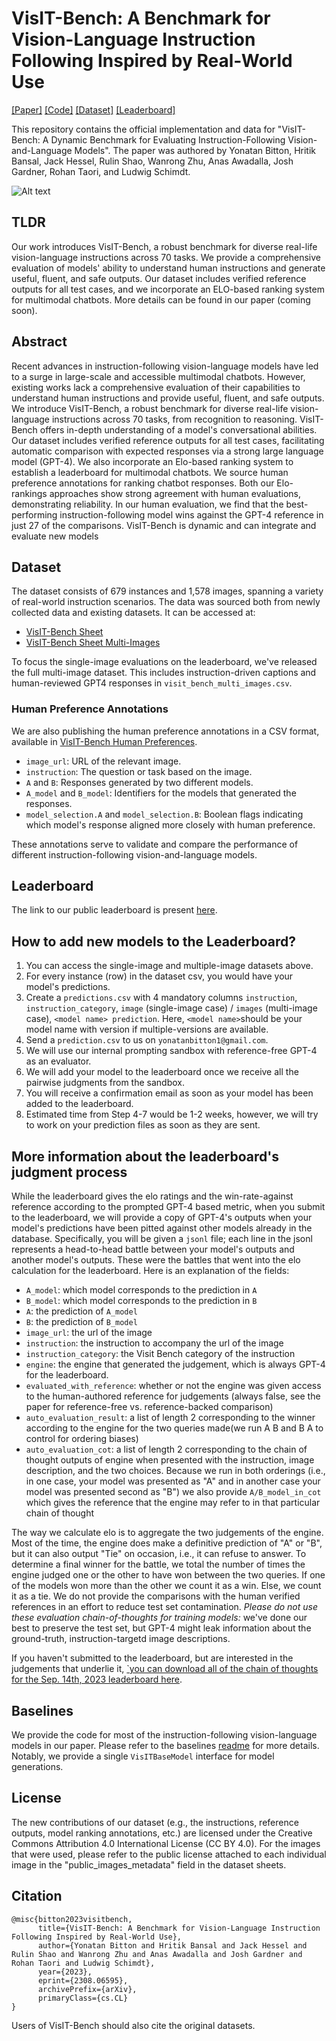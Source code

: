 # VisIT-Bench: A Benchmark for Vision-Language Instruction Following Inspired by Real-World Use

[[Paper]](https://arxiv.org/abs/2308.06595) [[Code]](https://github.com/mlfoundations/VisIT-Bench/) [[Dataset]](https://huggingface.co/datasets/mlfoundations/VisIT-Bench) [[Leaderboard]](https://huggingface.co/spaces/mlfoundations/VisIT-Bench-Leaderboard)

This repository contains the official implementation and data for "VisIT-Bench: A Dynamic Benchmark for Evaluating Instruction-Following Vision-and-Language Models". The paper was authored by Yonatan Bitton, Hritik Bansal, Jack Hessel, Rulin Shao, Wanrong Zhu, Anas Awadalla, Josh Gardner, Rohan Taori, and Ludwig Schimdt.

![Alt text](fig1.png)

## TLDR

Our work introduces VisIT-Bench, a robust benchmark for diverse real-life vision-language instructions across 70 tasks. We provide a comprehensive evaluation of models' ability to understand human instructions and generate useful, fluent, and safe outputs. Our dataset includes verified reference outputs for all test cases, and we incorporate an ELO-based ranking system for multimodal chatbots. More details can be found in our paper (coming soon).

## Abstract

Recent advances in instruction-following vision-language models have led to a surge in large-scale and accessible multimodal chatbots. 
However, existing works lack a comprehensive evaluation of their capabilities to understand human instructions and provide useful, fluent, and safe outputs. We introduce VisIT-Bench, a robust benchmark for diverse real-life vision-language instructions across 70 tasks, from recognition to reasoning. VisIT-Bench offers in-depth understanding of a model's conversational abilities. Our dataset includes verified reference outputs for all test cases, facilitating automatic comparison with expected responses via a strong large language model (GPT-4). We also incorporate an Elo-based ranking system to establish a leaderboard for 
multimodal chatbots. We source human preference annotations for ranking chatbot responses. Both our Elo-rankings approaches show strong agreement with human evaluations, demonstrating reliability. In our human evaluation, we find that the best-performing instruction-following model wins against the GPT-4 reference in just 27 of the comparisons. VisIT-Bench is dynamic and can integrate and evaluate new models

## Dataset

The dataset consists of 679 instances and 1,578 images, spanning a variety of real-world instruction scenarios. The data was sourced both from newly collected data and existing datasets. It can be accessed at:

- [VisIT-Bench Sheet](https://docs.google.com/spreadsheets/d/1hi8rGXf2WYufkFvGJ2MZ92JNChliM1QEJwZxNboUFlE/edit?usp=sharing)
- [VisIT-Bench Sheet Multi-Images](https://docs.google.com/spreadsheets/d/1IgCjJEd_obCawo1rWYfRZ_J7eiHP_68db5_OaNchKL0/edit?usp=sharing)

To focus the single-image evaluations on the leaderboard, we've released the full multi-image dataset. This includes instruction-driven captions and human-reviewed GPT4 responses in `visit_bench_multi_images.csv`.

### Human Preference Annotations
We are also publishing the human preference annotations in a CSV format, available in [VisIT-Bench Human Preferences](https://github.com/mlfoundations/VisIT-Bench/blob/main/visit_bench_human_preferences.csv).

- `image_url`: URL of the relevant image.
- `instruction`: The question or task based on the image.
- `A` and `B`: Responses generated by two different models.
- `A_model` and `B_model`: Identifiers for the models that generated the responses.
- `model_selection.A` and `model_selection.B`: Boolean flags indicating which model's response aligned more closely with human preference.

These annotations serve to validate and compare the performance of different instruction-following vision-and-language models.

## Leaderboard

The link to our public leaderboard is present [here](https://visit-bench.github.io/).

## How to add new models to the Leaderboard?

1. You can access the single-image and multiple-image datasets above.
2. For every instance (row) in the dataset csv, you would have your model's predictions.
3. Create a `predictions.csv` with 4 mandatory columns `instruction`, `instruction_category`, `image` (single-image case) / `images` (multi-image case), `<model name> prediction`. Here, `<model name>`should be your model name with version if multiple-versions are available. 
4. Send a `prediction.csv` to us on `yonatanbitton1@gmail.com`. 
5. We will use our internal prompting sandbox with reference-free GPT-4 as an evaluator.
6. We will add your model to the leaderboard once we receive all the pairwise judgments from the sandbox.  
7. You will receive a confirmation email as soon as your model has been added to the leaderboard.
8. Estimated time from Step 4-7 would be 1-2 weeks, however, we will try to work on your prediction files as soon as they are sent. 

## More information about the leaderboard's judgment process

While the leaderboard gives the elo ratings and the win-rate-against reference according to the prompted GPT-4 based metric, when you submit to the leaderboard, we will provide a copy of GPT-4's outputs when your model's predictions have been pitted against other models already in the database. Specifically, you will be given a `jsonl` file; each line in the jsonl represents a head-to-head battle between your model's outputs and another model's outputs. These were the battles that went into the elo calculation for the leaderboard. Here is an explanation of the fields:

* `A_model`: which model corresponds to the prediction in `A`
* `B_model`: which model corresponds to the prediction in `B`
* `A`: the prediction of `A_model`
* `B`: the prediction of `B_model`
* `image_url`: the url of the image
* `instruction`: the instruction to accompany the url of the image
* `instruction_category`: the Visit Bench category of the instruction
* `engine`: the engine that generated the judgement, which is always GPT-4 for the leaderboard.
* `evaluated_with_reference`: whether or not the engine was given access to the human-authored reference for judgements (always false, see the paper for reference-free vs. reference-backed comparison)
* `auto_evaluation_result`: a list of length 2 corresponding to the winner according to the engine for the two queries made(we run A B and B A to control for ordering biases)
* `auto_evaluation_cot`: a list of length 2 corresponding to the chain of thought outputs of engine when presented with the instruction, image description, and the two choices. Because we run in both orderings (i.e., in one case, your model was presented as "A" and in another case your model was presented second as "B") we also provide `A/B_model_in_cot` which gives the reference that the engine may refer to in that particular chain of thought

The way we calculate elo is to aggregate the two judgements of the engine. Most of the time, the engine does make a definitive prediction of "A" or "B", but it can also output "Tie" on occasion, i.e., it can refuse to answer. To determine a final winner for the battle, we total the number of times the engine judged one or the other to have won between the two queries. If one of the models won more than the other we count it as a win. Else, we count it as a tie. We do not provide the comparisons with the human verified references in an effort to reduce test set contamination. *Please do not use these evaluation chain-of-thoughts for training models:* we've done our best to preserve the test set, but GPT-4 might leak information about the ground-truth, instruction-targetd image descriptions.

If you haven't submitted to the leaderboard, but are interested in the judgements that underlie it, [`you can download all of the chain of thoughts for the Sep. 14th, 2023 leaderboard here](https://storage.googleapis.com/ai2-jack-public/visit_bench/battle_info_for_leaderboard_no_human_refs_Sep142023.json.zip).

## Baselines 

We provide the code for most of the instruction-following vision-language models in our paper. Please refer to the baselines [readme](baselines/README.md) for more details. Notably, we provide a single `VisITBaseModel` interface for model generations. 

## License
The new contributions of our dataset (e.g., the instructions, reference outputs, model ranking annotations, etc.) are licensed under the Creative Commons Attribution 4.0 International License (CC BY 4.0).
For the images that were used, please refer to the public license attached to each individual image in the "public_images_metadata" field in the dataset sheets.

## Citation
```
@misc{bitton2023visitbench,
      title={VisIT-Bench: A Benchmark for Vision-Language Instruction Following Inspired by Real-World Use}, 
      author={Yonatan Bitton and Hritik Bansal and Jack Hessel and Rulin Shao and Wanrong Zhu and Anas Awadalla and Josh Gardner and Rohan Taori and Ludwig Schimdt},
      year={2023},
      eprint={2308.06595},
      archivePrefix={arXiv},
      primaryClass={cs.CL}
}
```
Users of VisIT-Bench should also cite the original datasets.
